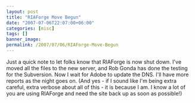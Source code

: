 ```yaml
---
layout: post
title: "RIAForge Move Begun"
date: "2007-07-06T22:07:00+06:00"
categories: [misc]
tags: []
banner_image: 
permalink: /2007/07/06/RIAForge-Move-Begun
---
```


Just a quick note to let folks know that RIAForge is now shut down. I've moved all the files to the new server, and Rob Gonda has done the testing for the Subversion. Now I wait for Adobe to update the DNS. I'll have more reports as the night goes on. (And yes - if I sound like I'm being extra careful, extra verbose about all of this - it is because I am. I know a lot of you are using RIAForge and need the site back up as soon as possible!)